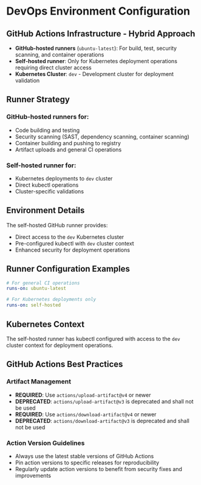 # DevOps Environment Configuration

## GitHub Actions Infrastructure - Hybrid Approach
- **GitHub-hosted runners** (`ubuntu-latest`): For build, test, security scanning, and container operations
- **Self-hosted runner**: Only for Kubernetes deployment operations requiring direct cluster access
- **Kubernetes Cluster**: `dev` - Development cluster for deployment validation

## Runner Strategy
### GitHub-hosted runners for:
- Code building and testing
- Security scanning (SAST, dependency scanning, container scanning)
- Container building and pushing to registry
- Artifact uploads and general CI operations

### Self-hosted runner for:
- Kubernetes deployments to `dev` cluster
- Direct kubectl operations
- Cluster-specific validations

## Environment Details
The self-hosted GitHub runner provides:
- Direct access to the `dev` Kubernetes cluster
- Pre-configured kubectl with `dev` cluster context
- Enhanced security for deployment operations

## Runner Configuration Examples
```yaml
# For general CI operations
runs-on: ubuntu-latest

# For Kubernetes deployments only
runs-on: self-hosted
```

## Kubernetes Context
The self-hosted runner has kubectl configured with access to the `dev` cluster context for deployment operations.

## GitHub Actions Best Practices

### Artifact Management
- **REQUIRED**: Use `actions/upload-artifact@v4` or newer
- **DEPRECATED**: `actions/upload-artifact@v3` is deprecated and shall not be used
- **REQUIRED**: Use `actions/download-artifact@v4` or newer
- **DEPRECATED**: `actions/download-artifact@v3` is deprecated and shall not be used

### Action Version Guidelines
- Always use the latest stable versions of GitHub Actions
- Pin action versions to specific releases for reproducibility
- Regularly update action versions to benefit from security fixes and improvements
